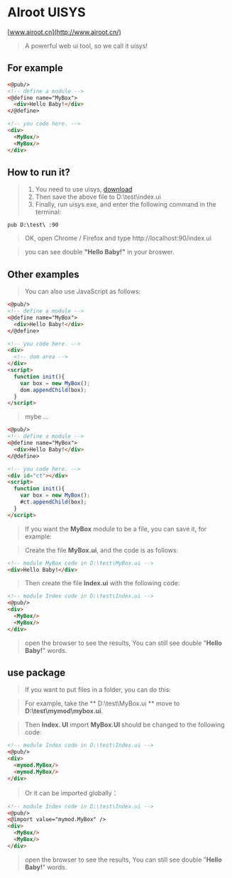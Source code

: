 # AIroot UISYS
[www.airoot.cn](http://www.airoot.cn/)
> A powerful web ui tool, so we call it uisys!

## For example
~~~html
<@pub/>
<!-- define a module -->
<@define name="MyBox">
  <div>Hello Baby!</div>
</@define>

<!-- you code here. -->
<div>
  <MyBox/>
  <MyBox/>
</div>
~~~
## How to run it?
> 1. You need to use uisys, [download](https://github.com/uucckk/airoot-uisys/releases)
> 2. Then save the above file to D:\test\index.ui
> 3. Finally, run uisys.exe, and enter the following command in the terminal:
~~~linux
pub D:\test\ :90
~~~
> OK, open Chrome / Firefox and type http://localhost:90/index.ui

> you can see double **"Hello Baby!"** in your broswer.
## Other examples
> You can also use JavaScript as follows:
~~~html
<@pub/>
<!-- define a module -->
<@define name="MyBox">
  <div>Hello Baby!</div>
</@define>

<!-- you code here. -->
<div>
  <!-- dom area -->
</div>
<script>
  function init(){
    var box = new MyBox();
    dom.appendChild(box);
  }
</script>
~~~
> mybe ...
~~~html
<@pub/>
<!-- define a module -->
<@define name="MyBox">
  <div>Hello Baby!</div>
</@define>

<!-- you code here. -->
<div id="ct"></div>
<script>
  function init(){
    var box = new MyBox();
    #ct.appendChild(box);
  }
</script>
~~~
> If you want the **MyBox** module to be a file, you can save it, for example:

> Create the file **MyBox.ui**, and the code is as follows:
~~~html
<!-- module MyBox code in D:\test\MyBox.ui -->
<div>Hello Baby!</div>
~~~
> Then create the file **Index.ui** with the following code:
~~~html
<!-- module Index code in D:\test\Index.ui -->
<@pub/>
<div>
  <MyBox/>
  <MyBox/>
</div>
~~~
> open the browser to see the results,
> You can still see double "**Hello Baby!**" words.

## use package
> If you want to put files in a folder, you can do this:

> For example, take the ** D:\test\MyBox.ui **  move to **D:\test\mymod\mybox.ui**.

> Then **Index. UI** import **MyBox.UI** should be changed to the following code:
~~~html
<!-- module Index code in D:\test\Index.ui -->
<@pub/>
<div>
  <mymod.MyBox/>
  <mymod.MyBox/>
</div>
~~~
> Or it can be imported globally：
~~~html
<!-- module Index code in D:\test\Index.ui -->
<@pub/>
<@import value="mymod.MyBox" />
<div>
  <MyBox/>
  <MyBox/>
</div>
~~~
> open the browser to see the results,
> You can still see double "**Hello Baby!**" words.
